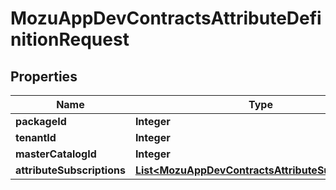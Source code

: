 
# MozuAppDevContractsAttributeDefinitionRequest

## Properties
Name | Type | Description | Notes
------------ | ------------- | ------------- | -------------
**packageId** | **Integer** |  |  [optional]
**tenantId** | **Integer** |  |  [optional]
**masterCatalogId** | **Integer** |  |  [optional]
**attributeSubscriptions** | [**List&lt;MozuAppDevContractsAttributeSubscription&gt;**](MozuAppDevContractsAttributeSubscription.md) |  |  [optional]



